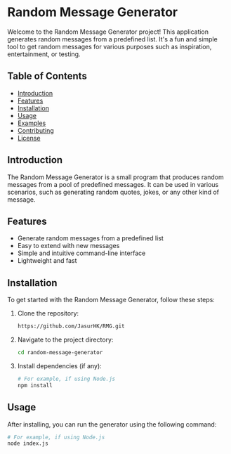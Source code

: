 # Random Message Generator

Welcome to the Random Message Generator project! This application generates random messages from a predefined list. It's a fun and simple tool to get random messages for various purposes such as inspiration, entertainment, or testing.

## Table of Contents
- [Introduction](#introduction)
- [Features](#features)
- [Installation](#installation)
- [Usage](#usage)
- [Examples](#examples)
- [Contributing](#contributing)
- [License](#license)

## Introduction

The Random Message Generator is a small program that produces random messages from a pool of predefined messages. It can be used in various scenarios, such as generating random quotes, jokes, or any other kind of message.

## Features

- Generate random messages from a predefined list
- Easy to extend with new messages
- Simple and intuitive command-line interface
- Lightweight and fast

## Installation

To get started with the Random Message Generator, follow these steps:

1. Clone the repository:
    ```bash
    https://github.com/JasurHK/RMG.git
    ```

2. Navigate to the project directory:
    ```bash
    cd random-message-generator
    ```

3. Install dependencies (if any):
    ```bash
    # For example, if using Node.js
    npm install
    ```

## Usage

After installing, you can run the generator using the following command:

```bash
# For example, if using Node.js
node index.js
